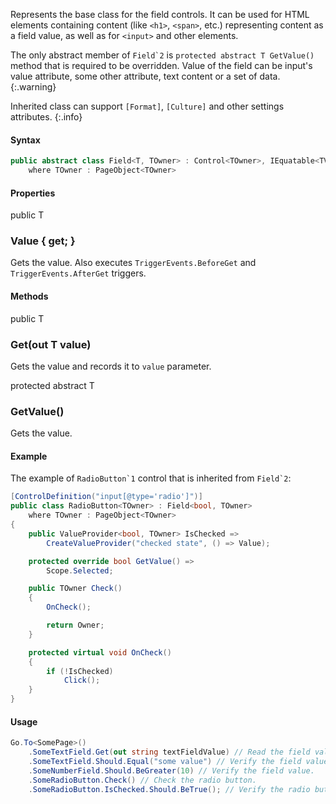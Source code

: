 Represents the base class for the field controls. It can be used for HTML elements containing content (like `<h1>`, `<span>`, etc.) representing content as a field value, as well as for `<input>` and other elements.

The only abstract member of ``Field`2`` is `protected abstract T GetValue()` method that is required to be overridden. Value of the field can be input's value attribute, some other attribute, text content or a set of data.
{:.warning}

Inherited class can support `[Format]`, `[Culture]` and other settings attributes.
{:.info}

#### Syntax

```cs
public abstract class Field<T, TOwner> : Control<TOwner>, IEquatable<TValue>, IObjectProvider<TValue, TOwner>, IConvertsValueToString<TValue>
    where TOwner : PageObject<TOwner>
```

#### Properties

<div class="member">
    <span class="head"><span class="keyword">public</span> <span class="type">T</span></span>
    <h3><span class="body">Value</span><span class="tail"> { <span class="keyword">get</span>; }</span></h3>
</div>

Gets the value. Also executes `TriggerEvents.BeforeGet` and `TriggerEvents.AfterGet` triggers.

#### Methods

<div class="member">
    <span class="head"><span class="keyword">public</span> <span class="type">T</span></span>
    <h3><span class="body">Get</span><span class="tail">(<span class="keyword">out</span> <span class="type">T</span> value)</span></h3>
</div>

Gets the value and records it to `value` parameter.

<div class="member">
    <span class="head"><span class="keyword">protected</span> <span class="keyword">abstract</span> <span class="type">T</span></span>
    <h3><span class="body">GetValue()</span></h3>
</div>

Gets the value.

#### Example

The example of ``RadioButton`1`` control that is inherited from ``Field`2``:

```cs
[ControlDefinition("input[@type='radio']")]
public class RadioButton<TOwner> : Field<bool, TOwner>
    where TOwner : PageObject<TOwner>
{
    public ValueProvider<bool, TOwner> IsChecked =>
        CreateValueProvider("checked state", () => Value);

    protected override bool GetValue() =>
        Scope.Selected;

    public TOwner Check()
    {
        OnCheck();

        return Owner;
    }

    protected virtual void OnCheck()
    {
        if (!IsChecked)
            Click();
    }
}
```

#### Usage

```cs
Go.To<SomePage>()
    .SomeTextField.Get(out string textFieldValue) // Read the field value to the variable.
    .SomeTextField.Should.Equal("some value") // Verify the field value.
    .SomeNumberField.Should.BeGreater(10) // Verify the field value.
    .SomeRadioButton.Check() // Check the radio button.
    .SomeRadioButton.IsChecked.Should.BeTrue(); // Verify the radio button is checked.
```